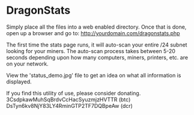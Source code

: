 # DragonStats

Simply place all the files into a web enabled directory.
Once that is done, open up a browser and go to:  http://yourdomain.com/dragonstats.php

The first time the stats page runs, it will auto-scan your entire /24 subnet looking
for your miners.  The auto-scan process takes between 5-20 seconds depending upon how
many computers, miners, printers, etc. are on your network.

View the 'status_demo.jpg' file to get an idea on what all information is displayed.

If you find this utility of use, please consider donating.
 3CsdpkawMuhSqBrdvCcHacSyuzmjzHVTTR (btc)
 DsTyn6kv8NjY83LY4RminGTP2TF7DQBpeAw (dcr)
 
